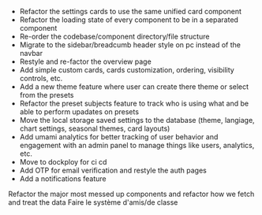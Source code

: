 - Refactor the settings cards to use the same unified card component
- Refactor the loading state of every component to be in a separated component
- Re-order the codebase/component directory/file structure
- Migrate to the sidebar/breadcumb header style on pc instead of the navbar
- Restyle and re-factor the overview page
- Add simple custom cards, cards customization, ordering, visibility controls, etc.
- Add a new theme feature where user can create there theme or select from the presets
- Refactor the preset subjects feature to track who is using what and be able to perform upadates on presets
- Move the local storage saved settings to the database (theme, langiage, chart settings, seasonal themes, card layouts)
- Add umami analytics for better tracking of user behavior and engagement with an admin panel to manage things like users, analytics, etc.
- Move to dockploy for ci cd
- Add OTP for email verification and restyle the auth pages
- Add a notifications feature

Refactor the major most messed up components and refactor how we fetch and treat the data
Faire le système d'amis/de classe
